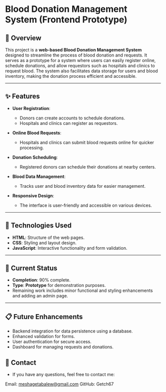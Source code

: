 # Blood Donation Management System (Frontend Prototype)

## 📖 Overview

This project is a **web-based Blood Donation Management System** designed to streamline the process of blood donation and requests.
It serves as a prototype for a system where users can easily register online, schedule donations, and allow requestors such as hospitals and clinics to request blood.
The system also facilitates data storage for users and blood inventory, making the donation process efficient and accessible.

---

## ✨ Features

- **User Registration**:
  - Donors can create accounts to schedule donations.
  - Hospitals and clinics can register as requestors.
- **Online Blood Requests**:
  - Hospitals and clinics can submit blood requests online for quicker processing.
- **Donation Scheduling**:

  - Registered donors can schedule their donations at nearby centers.

- **Blood Data Management**:

  - Tracks user and blood inventory data for easier management.

- **Responsive Design**:
  - The interface is user-friendly and accessible on various devices.

---

## 🚀 Technologies Used

- **HTML**: Structure of the web pages.
- **CSS**: Styling and layout design.
- **JavaScript**: Interactive functionality and form validation.

---

## 🔧 Current Status

- **Completion**: 90% complete.
- **Type**: **Prototype** for demonstration purposes.
- Remaining work includes minor functional and styling enhancements and adding an admin page.

---

## 📋 Future Enhancements

- Backend integration for data persistence using a database.
- Enhanced validation for forms.
- User authentication for secure access.
- Dashboard for managing requests and donations.

## 📧 Contact

- If you have any questions, feel free to contact me:

Email: meshagetabalew@gmail.com
GitHub: Getch67
